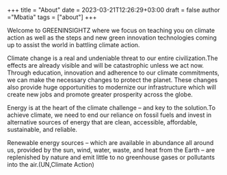 +++
title = "About"
date = 2023-03-21T12:26:29+03:00
draft = false
author ="Mbatia"
tags = ["about"]
+++

Welcome to  GREENINSIGHTZ  where we focus on teaching you on climate action as well as the steps and new green innovation technologies coming up to assist the world in battling climate action.

Climate change is a real and undeniable threat to our entire civilization.The effects are already visible and will be catastrophic unless we act now. Through education, innovation and adherence to our climate commitments, we can make the necessary changes to protect the planet. These changes also provide huge opportunities to modernize our infrastructure which will create new jobs and promote greater prosperity across the globe.

Energy is at the heart of the climate challenge – and key to the solution.To achieve climate, we need to end our reliance on fossil fuels and invest in alternative sources of energy that are clean, accessible, affordable, sustainable, and reliable.

Renewable energy sources – which are available in abundance all around us, provided by the sun, wind, water, waste, and heat from the Earth – are replenished by nature and emit little to no greenhouse gases or pollutants into the air.(UN,Climate Action)
